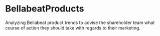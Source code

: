 # BellabeatProducts
Analyzing Bellabeat product trends to advise the shareholder team what course of action they should take with regards to their marketing. 
